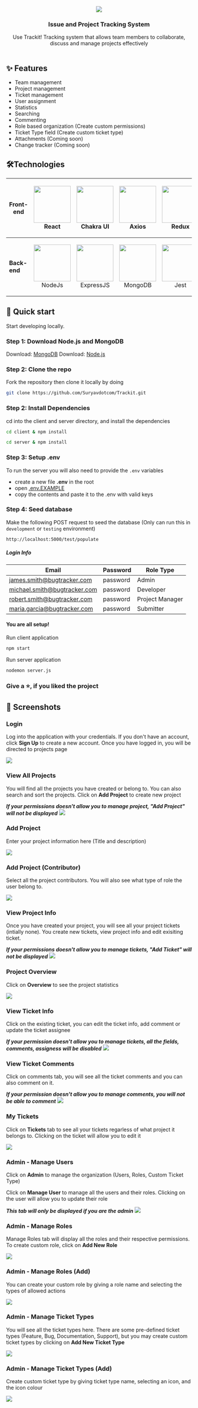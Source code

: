 <!-- INTRO SECTION -->
<br />
<p align="center">
    <img src="./screenshots/Trackit_Plain.ebb7ee6dfe788941454f.png/">
  

  <h3 align="center">Issue and Project Tracking System</h3>

  <p align="center">
    Use Trackit! Tracking system that allows team members to collaborate, discuss and manage projects effectively 
    <br />
    <br />
  </p>
</p>

<!-- FEATURE SECTION -->

## ✨ Features

- Team management
- Project management
- Ticket management
- User assignment
- Statistics
- Searching
- Commenting
- Role based organization (Create custom permissions)
- Ticket Type field (Create custom ticket type)
- Attachments (Coming soon)
- Change tracker (Coming soon)

<!-- TECHNOLOGY SECTION -->

## 🛠️Technologies

| **Front-end** | <p align="center"><img src="https://www.svgrepo.com/show/303500/react-1-logo.svg" width="100" height="100" /><br/> React</p>                                                                                        | <p align="center"><img src="https://avatars.githubusercontent.com/u/54212428?s=200&v=4" width="100" height="100" /><br/>Chakra UI</p>                                                                | <p align="center"><img src="https://axios-http.com/assets/logo.svg" width="100" height="100" /><br/>Axios</p>                                                          | <p align="center"><img src="https://raw.githubusercontent.com/reduxjs/redux/master/logo/logo.png" width="100" height="100" /><br/>Redux</p>      |
| ------------- | ------------------------------------------------------------------------------------------------------------------------------------------------------------------------------------------------------------------- | ---------------------------------------------------------------------------------------------------------------------------------------------------------------------------------------------------- | ---------------------------------------------------------------------------------------------------------------------------------------------------------------------- | ------------------------------------------------------------------------------------------------------------------------------------------------ |
| **Back-end**  | <p align="center"><img src="https://images.g2crowd.com/uploads/product/image/large_detail/large_detail_f0b606abb6d19089febc9faeeba5bc05/nodejs-development-services.png" width="100" height="100" /><br/>NodeJs</p> | <p align="center"><img src="https://w7.pngwing.com/pngs/925/447/png-transparent-express-js-node-js-javascript-mongodb-node-js-text-trademark-logo.png" width="100" height="100" /><br/>ExpressJS</p> | <p align="center"><img src="https://cdn.icon-icons.com/icons2/2415/PNG/512/mongodb_original_wordmark_logo_icon_146425.png" width="100" height="100" /><br/>MongoDB</p> | <p align="center"><img src="https://cdn.freebiesupply.com/logos/large/2x/jest-logo-png-transparent.png" width="100" height="100" /><br/>Jest</p> |

## 🚀 Quick start

Start developing locally.

### Step 1: Download Node.js and MongoDB

Download: [MongoDB](https://www.mongodb.com/try/download/community)
Download: [Node.js](https://nodejs.org/en/)

### Step 2: Clone the repo

Fork the repository then clone it locally by doing

```sh
git clone https://github.com/Suryavdotcom/Trackit.git
```

### Step 2: Install Dependencies

cd into the client and server directory, and install the dependencies

```sh
cd client & npm install
```

```sh
cd server & npm install
```

### Step 3: Setup .env

To run the server you will also need to provide the `.env` variables

- create a new file <b>.env</b> in the root
- open [.env.EXAMPLE](./server/.env.EXAMPLE)
- copy the contents and paste it to the .env with valid keys

### Step 4: Seed database

Make the following POST request to seed the database (Only can run this in `development` or `testing` environment)

```sh
http://localhost:5000/test/populate
```

##### Login Info

| Email                        | Password | Role Type       |
| ---------------------------- | -------- | --------------- |
| james.smith@bugtracker.com   | password | Admin           |
| michael.smith@bugtracker.com | password | Developer       |
| robert.smith@bugtracker.com  | password | Project Manager |
| maria.garcia@bugtracker.com  | password | Submitter       |

#### You are all setup!

Run client application

```sh
npm start
```

Run server application

```sh
nodemon server.js
```

### Give a ⭐, if you liked the project

## 📸 Screenshots

<div>
  <h3>Login</h3>
  <p>Log into the application with your credentials. If you don't have an account, click <strong>Sign Up</strong> to create a new account. Once you have logged in, you will be directed to projects page</p>
  <img src="./screenshots/login.png"/>
</div>

<div>
  <h3>View All Projects</h3>
  <p>You will find all the projects you have created or belong to. You can also search and sort the projects. Click on <b>Add Project</b> to create new project</p>
  <em><b>If your permissions doesn't allow you to manage project, "Add Project" will not be displayed</b></em>
  <img src="./screenshots/all_projects.png"/>
</div>

<div>
  <h3>Add Project</h3>
  <p>Enter your project information here (Title and description)</p>
  <img src="./screenshots/add_project.png"/>
</div>

<div>
  <h3>Add Project (Contributor)</h3>
  <p>Select all the project contributors. You will also see what type of role the user belong to.</p>
  <img src="./screenshots/add_project_contributors.png"/>
</div>

<div>
  <h3>View Project Info</h3>
  <p>Once you have created your project, you will see all your project tickets (intially none). You create new tickets, view project info and edit exisiting ticket.</p>
   <em><b>If your permissions doesn't allow you to manage tickets, "Add Ticket" will not be displayed</b></em>
  <img src="./screenshots/view_project.png"/>
</div>

<div>
  <h3>Project Overview</h3>
  <p>Click on <b>Overview</b> to see the project statistics</p>
  <img src="./screenshots/project_overview.png"/>
</div>

<div>
  <h3>View Ticket Info</h3>
  <p>Click on the existing ticket, you can edit the ticket info, add comment or update the ticket assignee</p>
  <em><b>If your permission doesn't allow you to manage tickets, all the fields, comments, assigness will be disabled</b></em>
  <img src="./screenshots/view_ticket.png"/>
</div>

<div>
  <h3>View Ticket Comments</h3>
  <p>Click on comments tab, you will see all the ticket comments and you can also comment on it.</p>
  <em><b>If your permission doesn't allow you to manage comments, you will not be able to comment</b></em>
  <img src="./screenshots/ticket_comments.png"/>
</div>

<div>
  <h3>My Tickets</h3>
  <p>Click on <b>Tickets</b> tab to see all your tickets regarless of what project it belongs to. Clicking on the ticket will allow you to edit it</p>
  <img src="./screenshots/my_tickets.png"/>
</div>

<div>
  <h3>Admin - Manage Users</h3>
  <p>Click on <b>Admin</b> to manage the organization (Users, Roles, Custom Ticket Type)</p>
  <p>Click on <b>Manage User</b> to manage all the users and their roles. Clicking on the user will allow you to update their role</p>
  <em><b>This tab will only be displayed if you are the admin</b></em>
  <img src="./screenshots/admin_manage_users.png"/>
</div>

<div>
  <h3>Admin - Manage Roles</h3>
  <p>Manage Roles tab will display all the roles and their respective permissions. To create custom role, click on <b>Add New Role</b></p>
  <img src="./screenshots/admin_manage_roles.png"/>
</div>

<div>
  <h3>Admin - Manage Roles (Add)</h3>
  <p>You can create your custom role by giving a role name and selecting the types of allowed actions</p>
  <img src="./screenshots/admin_create_role.png"/>
</div>

<div>
  <h3>Admin - Manage Ticket Types</h3>
  <p>You will see all the ticket types here. There are some pre-defined ticket types (Feature, Bug, Documentation, Support), but you may create custom ticket types by clicking on <b>Add New Ticket Type</b></p>
  <img src="./screenshots/admin_manage_ticket_types.png"/>
</div>

<div>
  <h3>Admin - Manage Ticket Types (Add)</h3>
  <p>Create custom ticket type by giving ticket type name, selecting an icon, and the icon colour</p>
  <img src="./screenshots/admin_create_ticket_types.png"/>
</div>

